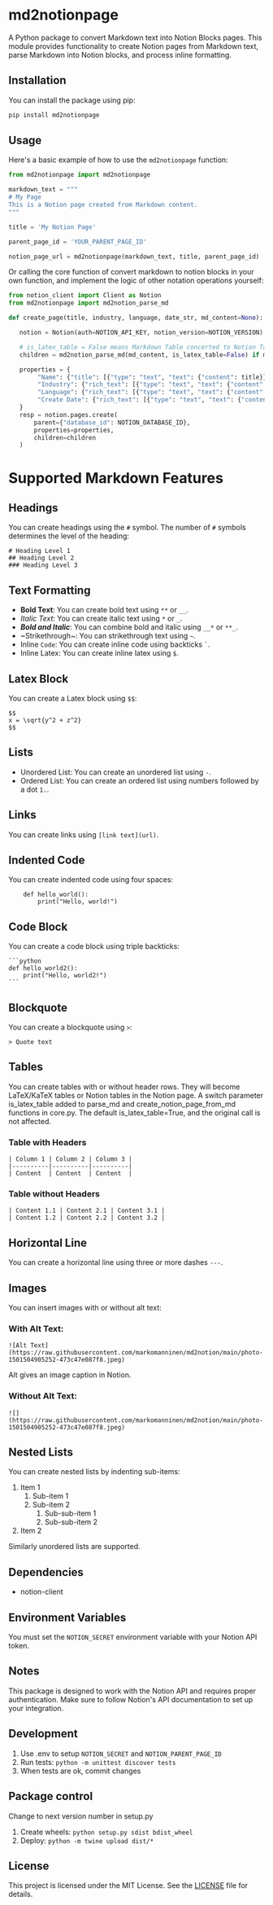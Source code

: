 
# md2notionpage

A Python package to convert Markdown text into Notion Blocks pages. This module provides functionality to create Notion pages from Markdown text, parse Markdown into Notion blocks, and process inline formatting.

## Installation

You can install the package using pip:

```bash
pip install md2notionpage
```

## Usage

Here's a basic example of how to use the `md2notionpage` function:

```python
from md2notionpage import md2notionpage

markdown_text = """
# My Page
This is a Notion page created from Markdown content.
"""

title = 'My Notion Page'

parent_page_id = 'YOUR_PARENT_PAGE_ID'

notion_page_url = md2notionpage(markdown_text, title, parent_page_id)
```
 Or calling the core function of convert markdown to notion blocks in your own function, and implement the logic of other notation operations yourself:
 ```python
from notion_client import Client as Notion
from md2notionpage import md2notion_parse_md

def create_page(title, industry, language, date_str, md_content=None):

	notion = Notion(auth=NOTION_API_KEY, notion_version=NOTION_VERSION) # Define your env parameters

	# is_latex_table = False means Markdown Table concerted to Notion Table instead of LaTeX Table
	children = md2notion_parse_md(md_content, is_latex_table=False) if md_content else []

	properties = {
		 "Name": {"title": [{"type": "text", "text": {"content": title}}]},
		 "Industry": {"rich_text": [{"type": "text", "text": {"content": industry}}]},
		 "Language": {"rich_text": [{"type": "text", "text": {"content": language}}]},
		 "Create Date": {"rich_text": [{"type": "text", "text": {"content": date_str + "UTC"}}]}
	} 
	resp = notion.pages.create(
	 	parent={"database_id": NOTION_DATABASE_ID},
	 	properties=properties,
	 	children=children
	)
```
# Supported Markdown Features

## Headings

You can create headings using the `#` symbol. The number of `#` symbols determines the level of the heading:

```
# Heading Level 1
## Heading Level 2
### Heading Level 3
```

## Text Formatting

- **Bold Text**: You can create bold text using `**` or `__`.
- *Italic Text*: You can create italic text using `*` or `_`.
- **_Bold and Italic_**: You can combine bold and italic using `__*` or `**_`.
- ~Strikethrough~: You can strikethrough text using `~`.
- Inline `Code`: You can create inline code using backticks `` ` ``.
- Inline Latex: You can create inline latex using `$`.

## Latex Block

You can create a Latex block using `$$`:

```
$$
x = \sqrt{y^2 + z^2}
$$
```

## Lists

- Unordered List: You can create an unordered list using `-`.
- Ordered List: You can create an ordered list using numbers followed by a dot `1.`.

## Links

You can create links using `[link text](url)`.

## Indented Code

You can create indented code using four spaces:

```
    def hello_world():
        print("Hello, world!")
```

## Code Block

You can create a code block using triple backticks:

	```python
	def hello_world2():
	    print("Hello, world2!")
	```

## Blockquote

You can create a blockquote using `>`:

```
> Quote text
```

## Tables

You can create tables with or without header rows. They will become LaTeX/KaTeX tables or Notion tables in the Notion page.
A switch parameter is_latex_table added to parse_md and create_notion_page_from_md functions in core.py. The default is_latex_table=True, and the original call is not affected.

### Table with Headers

```
| Column 1 | Column 2 | Column 3 |
|----------|----------|----------|
| Content  | Content  | Content  |
```

### Table without Headers

```
| Content 1.1 | Content 2.1 | Content 3.1 |
| Content 1.2 | Content 2.2 | Content 3.2 |
```

## Horizontal Line

You can create a horizontal line using three or more dashes `---`.

## Images

You can insert images with or without alt text:

### With Alt Text:

```
![Alt Text](https://raw.githubusercontent.com/markomanninen/md2notion/main/photo-1501504905252-473c47e087f8.jpeg)
```

Alt gives an image caption in Notion.

### Without Alt Text:

```
![](https://raw.githubusercontent.com/markomanninen/md2notion/main/photo-1501504905252-473c47e087f8.jpeg)
```

## Nested Lists

You can create nested lists by indenting sub-items:

1. Item 1
   1. Sub-item 1
   2. Sub-item 2
      1. Sub-sub-item 1
      2. Sub-sub-item 2
2. Item 2

Similarly unordered lists are supported.

## Dependencies

- notion-client

## Environment Variables

You must set the `NOTION_SECRET` environment variable with your Notion API token.

## Notes

This package is designed to work with the Notion API and requires proper authentication. Make sure to follow Notion's API documentation to set up your integration.

## Development

1. Use .env to setup `NOTION_SECRET` and `NOTION_PARENT_PAGE_ID`
2. Run tests: `python -m unittest discover tests`
3. When tests are ok, commit changes

## Package control

Change to next version number in setup.py

1. Create wheels: `python setup.py sdist bdist_wheel`
2. Deploy: `python -m twine upload dist/*`

## License

This project is licensed under the MIT License. See the [LICENSE](LICENCE) file for details.
